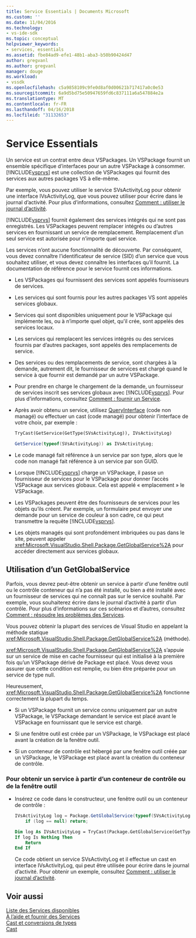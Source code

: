 ```yaml
---
title: Service Essentials | Documents Microsoft
ms.custom: ''
ms.date: 11/04/2016
ms.technology:
- vs-ide-sdk
ms.topic: conceptual
helpviewer_keywords:
- services, essentials
ms.assetid: fbe84ad9-efe1-48b1-aba3-b50b90424d47
author: gregvanl
ms.author: gregvanl
manager: douge
ms.workload:
- vssdk
ms.openlocfilehash: c5a9858109c9fe0d8af0d00621b717417a0c0e53
ms.sourcegitcommit: 6a9d5bd75e50947659fd6c837111a6a547884e2a
ms.translationtype: MT
ms.contentlocale: fr-FR
ms.lasthandoff: 04/16/2018
ms.locfileid: "31132653"
---
```

# <a name="service-essentials"></a>Service Essentials
Un service est un contrat entre deux VSPackages. Un VSPackage fournit un ensemble spécifique d’interfaces pour un autre VSPackage à consommer. [!INCLUDE[vsprvs](../../code-quality/includes/vsprvs_md.md)] est une collection de VSPackages qui fournit des services aux autres packages VS à elle-même.  
  
 Par exemple, vous pouvez utiliser le service SVsActivityLog pour obtenir une interface IVsActivityLog, que vous pouvez utiliser pour écrire dans le journal d’activité. Pour plus d’informations, consultez [Comment : utiliser le journal d’activité](../../extensibility/how-to-use-the-activity-log.md).  
  
 [!INCLUDE[vsprvs](../../code-quality/includes/vsprvs_md.md)] fournit également des services intégrés qui ne sont pas enregistrés. Les VSPackages peuvent remplacer intégrés ou d’autres services en fournissant un service de remplacement. Remplacement d’un seul service est autorisée pour n’importe quel service.  
  
 Les services n’ont aucune fonctionnalité de découverte. Par conséquent, vous devez connaître l’identificateur de service (SID) d’un service que vous souhaitez utiliser, et vous devez connaître les interfaces qu’il fournit. La documentation de référence pour le service fournit ces informations.  
  
-   Les VSPackages qui fournissent des services sont appelés fournisseurs de services.  
  
-   Les services qui sont fournis pour les autres packages VS sont appelés services globaux.  
  
-   Services qui sont disponibles uniquement pour le VSPackage qui implémente les, ou à n’importe quel objet, qu'il crée, sont appelés des services locaux.  
  
-   Les services qui remplacent les services intégrés ou des services fournis par d’autres packages, sont appelés des remplacements de service.  
  
-   Des services ou des remplacements de service, sont chargées à la demande, autrement dit, le fournisseur de services est chargé quand le service à que fournir est demandé par un autre VSPackage.  
  
-   Pour prendre en charge le chargement de la demande, un fournisseur de services inscrit ses services globaux avec [!INCLUDE[vsprvs](../../code-quality/includes/vsprvs_md.md)]. Pour plus d’informations, consultez [Comment : fournir un Service](../../extensibility/how-to-provide-a-service.md).  
  
-   Après avoir obtenu un service, utilisez [QueryInterface](/cpp/atl/queryinterface) (code non managé) ou effectuer un cast (code managé) pour obtenir l’interface de votre choix, par exemple :  
  
    ```vb  
    TryCast(GetService(GetType(SVsActivityLog)), IVsActivityLog)  
    ```  
  
    ```csharp  
    GetService(typeof(SVsActivityLog)) as IVsActivityLog;  
    ```  
  
-   Le code managé fait référence à un service par son type, alors que le code non managé fait référence à un service par son GUID.  
  
-   Lorsque [!INCLUDE[vsprvs](../../code-quality/includes/vsprvs_md.md)] charge un VSPackage, il passe un fournisseur de services pour le VSPackage pour donner l’accès VSPackage aux services globaux. Cela est appelé « emplacement » le VSPackage.  
  
-   Les VSPackages peuvent être des fournisseurs de services pour les objets qu’ils créent. Par exemple, un formulaire peut envoyer une demande pour un service de couleur à son cadre, ce qui peut transmettre la requête [!INCLUDE[vsprvs](../../code-quality/includes/vsprvs_md.md)].  
  
-   Les objets managés qui sont profondément imbriquées ou pas dans le site, peuvent appeler <xref:Microsoft.VisualStudio.Shell.Package.GetGlobalService%2A> pour accéder directement aux services globaux.   
  
<a name="how-to-use-getglobalservice"></a>  
  
## <a name="use-getglobalservice"></a>Utilisation d’un GetGlobalService  
  
Parfois, vous devrez peut-être obtenir un service à partir d’une fenêtre outil ou le contrôle conteneur qui n’a pas été installé, ou bien a été installé avec un fournisseur de services qui ne connaît pas sur le service souhaité. Par exemple, vous souhaiterez écrire dans le journal d’activité à partir d’un contrôle. Pour plus d’informations sur ces scénarios et d’autres, consultez [Comment : résoudre les problèmes des Services](../../extensibility/how-to-troubleshoot-services.md).  
  
Vous pouvez obtenir la plupart des services de Visual Studio en appelant la méthode statique <xref:Microsoft.VisualStudio.Shell.Package.GetGlobalService%2A> (méthode).  
  
<xref:Microsoft.VisualStudio.Shell.Package.GetGlobalService%2A> s’appuie sur un service de mise en cache fournisseur qui est initialisé à la première fois qu’un VSPackage dérivé de Package est placé. Vous devez vous assurer que cette condition est remplie, ou bien être préparée pour un service de type null.  
  
Heureusement, <xref:Microsoft.VisualStudio.Shell.Package.GetGlobalService%2A> fonctionne correctement la plupart du temps.  
  
-   Si un VSPackage fournit un service connu uniquement par un autre VSPackage, le VSPackage demandant le service est placé avant le VSPackage en fournissant que le service est chargé.  
  
-   Si une fenêtre outil est créée par un VSPackage, le VSPackage est placé avant la création de la fenêtre outil.  
  
-   Si un conteneur de contrôle est hébergé par une fenêtre outil créée par un VSPackage, le VSPackage est placé avant la création du conteneur de contrôle.  
  
### <a name="to-get-a-service-from-within-a-tool-window-or-control-container"></a>Pour obtenir un service à partir d’un conteneur de contrôle ou de la fenêtre outil  
  
-   Insérez ce code dans le constructeur, une fenêtre outil ou un conteneur de contrôle :  
  
    ```csharp  
    IVsActivityLog log = Package.GetGlobalService(typeof(SVsActivityLog)) as IVsActivityLog;
        if (log == null) return;
    ```  
    ```vb  
    Dim log As IVsActivityLog = TryCast(Package.GetGlobalService(GetType(SVsActivityLog)), IVsActivityLog)
    If log Is Nothing Then
        Return
    End If
    ```  
    
    Ce code obtient un service SVsActivityLog et il effectue un cast en interface IVsActivityLog, qui peut être utilisée pour écrire dans le journal d’activité. Pour obtenir un exemple, consultez [Comment : utiliser le journal d’activité](../../extensibility/how-to-use-the-activity-log.md).  
  
## <a name="see-also"></a>Voir aussi  
 [Liste des Services disponibles](../../extensibility/internals/list-of-available-services.md)   
 [À l’aide et fournir des Services](../../extensibility/using-and-providing-services.md)   
 [Cast et conversions de types](/dotnet/csharp/programming-guide/types/casting-and-type-conversions)   
 [Cast](/cpp/cpp/casting)